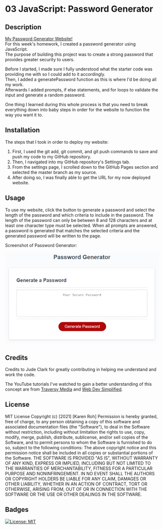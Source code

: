 # 03 JavaScript: Password Generator

## Description
[My Password Generator Website!](https://kroh1031.github.io/week-03/)  
For this week's homework, I created a password generator using JavaScript.  
The purpose of building this project was to create a strong password that provides greater security to users.

Before I started, I made sure I fully understood what the starter code was providing me with so I could add to it accordingly.  
Then, I added a generatePassword function as this is where I'd be doing all my work.  
Afterwards I added prompts, if else statements, and for loops to validate the input and generate a random password.   

One thing I learned during this whole process is that you need to break everything down into baby steps in order for the website to function the way you want it to.

## Installation
The steps that I took in order to deploy my website:
  1. First, I used the git add, git commit, and git push commands to save and push my code to my GitHub repository.
  2. Then, I navigated into my GitHub repository's Settings tab.
  3. From the settings page, I scrolled down to the GitHub Pages section and selected the master branch as my source.
  4. After doing so, I was finally able to get the URL for my now deployed website. 

## Usage
To use my website, click the button to generate a password
and select the length of the password and which criteria to include in the password.
The length of the password can only be between 8 and 128 characters and at least one character type must be selected.
When all prompts are answered, a password is generated that matches the selected criteria and the generated password will be written to the page.

Screenshot of Password Generator:

![Screenshot of Password Generator](./Assets/03-javascript-homework-demo.png)

## Credits
Credits to Jude Clark for greatly contributing in helping me understand and work the code.  

The YouTube tutorials I've watched to gain a better understanding of this concept are from [Traversy Media](https://www.youtube.com/watch?v=duNmhKgtcsI&t=292s) and [Web Dev Simplified](https://www.youtube.com/watch?v=iKo9pDKKHnc). 

## License
MIT License
Copyright (c) [2021] [Karen Roh]
Permission is hereby granted, free of charge, to any person obtaining a copy
of this software and associated documentation files (the "Software"), to deal
in the Software without restriction, including without limitation the rights
to use, copy, modify, merge, publish, distribute, sublicense, and/or sell
copies of the Software, and to permit persons to whom the Software is
furnished to do so, subject to the following conditions:
The above copyright notice and this permission notice shall be included in all
copies or substantial portions of the Software.
THE SOFTWARE IS PROVIDED "AS IS", WITHOUT WARRANTY OF ANY KIND, EXPRESS OR
IMPLIED, INCLUDING BUT NOT LIMITED TO THE WARRANTIES OF MERCHANTABILITY,
FITNESS FOR A PARTICULAR PURPOSE AND NONINFRINGEMENT. IN NO EVENT SHALL THE
AUTHORS OR COPYRIGHT HOLDERS BE LIABLE FOR ANY CLAIM, DAMAGES OR OTHER
LIABILITY, WHETHER IN AN ACTION OF CONTRACT, TORT OR OTHERWISE, ARISING FROM,
OUT OF OR IN CONNECTION WITH THE SOFTWARE OR THE USE OR OTHER DEALINGS IN THE
SOFTWARE.

## Badges 
[![License: MIT](https://img.shields.io/badge/License-MIT-yellow.svg)](https://opensource.org/licenses/MIT)
